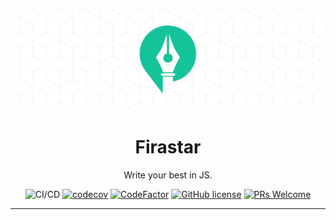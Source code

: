 <div align="center">
	<p align="center">
		<img src="./images/banner.png" />
	</p>
	<h1 align="center">Firastar</h1>
	<p align="center">Write your best in JS.</p>


![CI/CD](https://github.com/Firastar/firastar-js/workflows/Continuous%20Integration/badge.svg)
[![codecov](https://codecov.io/gh/Firastar/firastar-js/branch/master/graph/badge.svg)](https://codecov.io/gh/Firastar/firastar-js)
[![CodeFactor](https://www.codefactor.io/repository/github/Firastar/firastar-js/badge)](https://www.codefactor.io/repository/github/Firastar/firastar-js)
[![GitHub license](https://img.shields.io/badge/license-MIT-blue.svg)](https://github.com/Firastar/firastar-js/blob/master/LICENSE)
[![PRs Welcome](https://img.shields.io/badge/PRs-welcome-orange.svg)](https://github.com/Firastar/firastar-js/compare) 

</div>
<hr />
